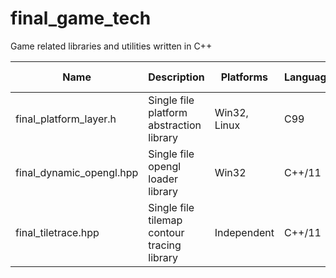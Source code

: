 # final_game_tech
Game related libraries and utilities written in C++

| Name                     | Description                                 | Platforms    | Language | Latest Version |
|--------------------------|---------------------------------------------|--------------|----------|----------------|
| final_platform_layer.h   | Single file platform abstraction library    | Win32, Linux | C99      | 0.7.7.0 beta   |
| final_dynamic_opengl.hpp | Single file opengl loader library           | Win32        | C++/11   | 0.2.0.0 beta   |
| final_tiletrace.hpp      | Single file tilemap contour tracing library | Independent  | C++/11   | 1.02           |